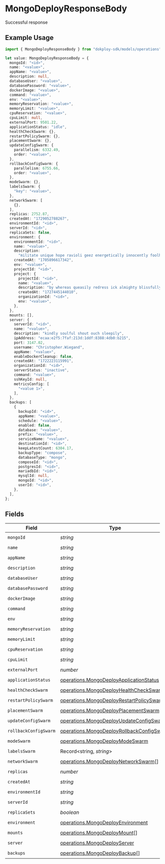# MongoDeployResponseBody

Successful response

## Example Usage

```typescript
import { MongoDeployResponseBody } from "dokploy-sdk/models/operations";

let value: MongoDeployResponseBody = {
  mongoId: "<id>",
  name: "<value>",
  appName: "<value>",
  description: null,
  databaseUser: "<value>",
  databasePassword: "<value>",
  dockerImage: "<value>",
  command: "<value>",
  env: "<value>",
  memoryReservation: "<value>",
  memoryLimit: "<value>",
  cpuReservation: "<value>",
  cpuLimit: null,
  externalPort: 9501.22,
  applicationStatus: "idle",
  healthCheckSwarm: {},
  restartPolicySwarm: {},
  placementSwarm: {},
  updateConfigSwarm: {
    parallelism: 6332.49,
    order: "<value>",
  },
  rollbackConfigSwarm: {
    parallelism: 6755.66,
    order: "<value>",
  },
  modeSwarm: {},
  labelsSwarm: {
    "key": "<value>",
  },
  networkSwarm: [
    {},
  ],
  replicas: 2752.87,
  createdAt: "1729052788267",
  environmentId: "<id>",
  serverId: "<id>",
  replicaSets: false,
  environment: {
    environmentId: "<id>",
    name: "<value>",
    description:
      "militate unique hope ravioli geez energetically innocently foolhardy whoever what",
    createdAt: "1705896617342",
    env: "<value>",
    projectId: "<id>",
    project: {
      projectId: "<id>",
      name: "<value>",
      description: "by whereas queasily redress ick almighty blissfully",
      createdAt: "1727445144010",
      organizationId: "<id>",
      env: "<value>",
    },
  },
  mounts: [],
  server: {
    serverId: "<id>",
    name: "<value>",
    description: "kindly soulful shout ouch sleepily",
    ipAddress: "ecaa:e2f5:7faf:213d:1ddf:8388:4db0:b215",
    port: 3147.02,
    username: "Christopher.Wiegand",
    appName: "<value>",
    enableDockerCleanup: false,
    createdAt: "1722223115991",
    organizationId: "<id>",
    serverStatus: "inactive",
    command: "<value>",
    sshKeyId: null,
    metricsConfig: [
      "<value 1>",
    ],
  },
  backups: [
    {
      backupId: "<id>",
      appName: "<value>",
      schedule: "<value>",
      enabled: false,
      database: "<value>",
      prefix: "<value>",
      serviceName: "<value>",
      destinationId: "<id>",
      keepLatestCount: 6304.17,
      backupType: "compose",
      databaseType: "mongo",
      composeId: "<id>",
      postgresId: "<id>",
      mariadbId: "<id>",
      mysqlId: null,
      mongoId: "<id>",
      userId: "<id>",
    },
  ],
};
```

## Fields

| Field                                                                                                  | Type                                                                                                   | Required                                                                                               | Description                                                                                            |
| ------------------------------------------------------------------------------------------------------ | ------------------------------------------------------------------------------------------------------ | ------------------------------------------------------------------------------------------------------ | ------------------------------------------------------------------------------------------------------ |
| `mongoId`                                                                                              | *string*                                                                                               | :heavy_check_mark:                                                                                     | N/A                                                                                                    |
| `name`                                                                                                 | *string*                                                                                               | :heavy_check_mark:                                                                                     | N/A                                                                                                    |
| `appName`                                                                                              | *string*                                                                                               | :heavy_check_mark:                                                                                     | N/A                                                                                                    |
| `description`                                                                                          | *string*                                                                                               | :heavy_check_mark:                                                                                     | N/A                                                                                                    |
| `databaseUser`                                                                                         | *string*                                                                                               | :heavy_check_mark:                                                                                     | N/A                                                                                                    |
| `databasePassword`                                                                                     | *string*                                                                                               | :heavy_check_mark:                                                                                     | N/A                                                                                                    |
| `dockerImage`                                                                                          | *string*                                                                                               | :heavy_check_mark:                                                                                     | N/A                                                                                                    |
| `command`                                                                                              | *string*                                                                                               | :heavy_check_mark:                                                                                     | N/A                                                                                                    |
| `env`                                                                                                  | *string*                                                                                               | :heavy_check_mark:                                                                                     | N/A                                                                                                    |
| `memoryReservation`                                                                                    | *string*                                                                                               | :heavy_check_mark:                                                                                     | N/A                                                                                                    |
| `memoryLimit`                                                                                          | *string*                                                                                               | :heavy_check_mark:                                                                                     | N/A                                                                                                    |
| `cpuReservation`                                                                                       | *string*                                                                                               | :heavy_check_mark:                                                                                     | N/A                                                                                                    |
| `cpuLimit`                                                                                             | *string*                                                                                               | :heavy_check_mark:                                                                                     | N/A                                                                                                    |
| `externalPort`                                                                                         | *number*                                                                                               | :heavy_check_mark:                                                                                     | N/A                                                                                                    |
| `applicationStatus`                                                                                    | [operations.MongoDeployApplicationStatus](../../models/operations/mongodeployapplicationstatus.md)     | :heavy_check_mark:                                                                                     | N/A                                                                                                    |
| `healthCheckSwarm`                                                                                     | [operations.MongoDeployHealthCheckSwarm](../../models/operations/mongodeployhealthcheckswarm.md)       | :heavy_check_mark:                                                                                     | N/A                                                                                                    |
| `restartPolicySwarm`                                                                                   | [operations.MongoDeployRestartPolicySwarm](../../models/operations/mongodeployrestartpolicyswarm.md)   | :heavy_check_mark:                                                                                     | N/A                                                                                                    |
| `placementSwarm`                                                                                       | [operations.MongoDeployPlacementSwarm](../../models/operations/mongodeployplacementswarm.md)           | :heavy_check_mark:                                                                                     | N/A                                                                                                    |
| `updateConfigSwarm`                                                                                    | [operations.MongoDeployUpdateConfigSwarm](../../models/operations/mongodeployupdateconfigswarm.md)     | :heavy_check_mark:                                                                                     | N/A                                                                                                    |
| `rollbackConfigSwarm`                                                                                  | [operations.MongoDeployRollbackConfigSwarm](../../models/operations/mongodeployrollbackconfigswarm.md) | :heavy_check_mark:                                                                                     | N/A                                                                                                    |
| `modeSwarm`                                                                                            | [operations.MongoDeployModeSwarm](../../models/operations/mongodeploymodeswarm.md)                     | :heavy_check_mark:                                                                                     | N/A                                                                                                    |
| `labelsSwarm`                                                                                          | Record<string, *string*>                                                                               | :heavy_check_mark:                                                                                     | N/A                                                                                                    |
| `networkSwarm`                                                                                         | [operations.MongoDeployNetworkSwarm](../../models/operations/mongodeploynetworkswarm.md)[]             | :heavy_check_mark:                                                                                     | N/A                                                                                                    |
| `replicas`                                                                                             | *number*                                                                                               | :heavy_check_mark:                                                                                     | N/A                                                                                                    |
| `createdAt`                                                                                            | *string*                                                                                               | :heavy_check_mark:                                                                                     | N/A                                                                                                    |
| `environmentId`                                                                                        | *string*                                                                                               | :heavy_check_mark:                                                                                     | N/A                                                                                                    |
| `serverId`                                                                                             | *string*                                                                                               | :heavy_check_mark:                                                                                     | N/A                                                                                                    |
| `replicaSets`                                                                                          | *boolean*                                                                                              | :heavy_check_mark:                                                                                     | N/A                                                                                                    |
| `environment`                                                                                          | [operations.MongoDeployEnvironment](../../models/operations/mongodeployenvironment.md)                 | :heavy_check_mark:                                                                                     | N/A                                                                                                    |
| `mounts`                                                                                               | [operations.MongoDeployMount](../../models/operations/mongodeploymount.md)[]                           | :heavy_check_mark:                                                                                     | N/A                                                                                                    |
| `server`                                                                                               | [operations.MongoDeployServer](../../models/operations/mongodeployserver.md)                           | :heavy_check_mark:                                                                                     | N/A                                                                                                    |
| `backups`                                                                                              | [operations.MongoDeployBackup](../../models/operations/mongodeploybackup.md)[]                         | :heavy_check_mark:                                                                                     | N/A                                                                                                    |